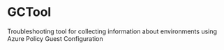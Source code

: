 # GCTool
Troubleshooting tool for collecting information about environments using Azure Policy Guest Configuration
